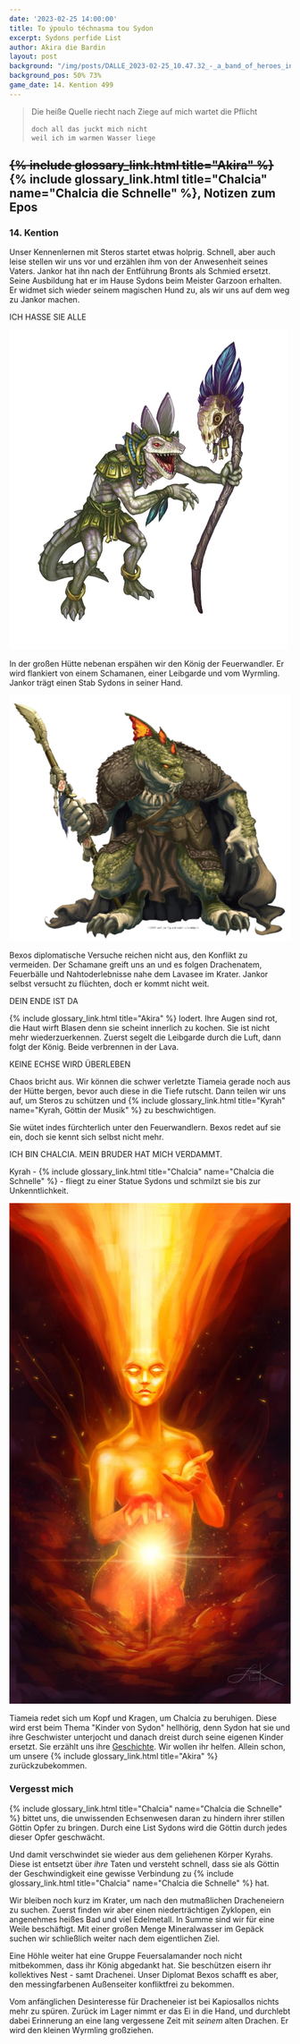```yaml
---
date: '2023-02-25 14:00:00'
title: To ýpoulo téchnasma tou Sydon
excerpt: Sydons perfide List
author: Akira die Bardin
layout: post
background: "/img/posts/DALLE_2023-02-25_10.47.32_-_a_band_of_heroes_inside_a_volcano_crater_that_has_a_big_lava_lake_at_the_bottom_digital_art_high_quality_dramatic_lighting.png"
background_pos: 50% 73%
game_date: 14. Kention 499
---
```


<div class="rhyme">
  <blockquote>
    Die heiße Quelle riecht nach Ziege
    auf mich wartet die Pflicht

    doch all das juckt mich nicht
    weil ich im warmen Wasser liege
  </blockquote>
</div>

<h2><s>{% include glossary_link.html title="Akira" %}</s>{% include glossary_link.html title="Chalcia" name="Chalcia die Schnelle" %}, Notizen zum Epos</h2>

### 14. Kention

Unser Kennenlernen mit Steros startet etwas holprig. Schnell, aber auch leise stellen wir uns vor und erzählen ihm von der Anwesenheit seines Vaters. Jankor hat ihn nach der Entführung Bronts als Schmied ersetzt. Seine Ausbildung hat er im Hause Sydons beim Meister Garzoon erhalten. Er widmet sich wieder seinem magischen Hund zu, als wir uns auf dem weg zu Jankor machen.

ICH HASSE SIE ALLE

![schamane](/img/posts/schamane.png)

In der großen Hütte nebenan erspähen wir den König der Feuerwandler. Er wird flankiert von einem Schamanen, einer Leibgarde und vom Wyrmling. Jankor trägt einen Stab Sydons in seiner Hand.

![jankor](/img/posts/jankor.png)

Bexos diplomatische Versuche reichen nicht aus, den Konflikt zu vermeiden. Der Schamane greift uns an und es folgen Drachenatem, Feuerbälle und Nahtoderlebnisse nahe dem Lavasee im Krater. Jankor selbst versucht zu flüchten, doch er kommt nicht weit.

DEIN ENDE IST DA

{% include glossary_link.html title="Akira" %} lodert. Ihre Augen sind rot, die Haut wirft Blasen denn sie scheint innerlich zu kochen. Sie ist nicht mehr wiederzuerkennen. Zuerst segelt die Leibgarde durch die Luft, dann folgt der König. Beide verbrennen in der Lava.

KEINE ECHSE WIRD ÜBERLEBEN

Chaos bricht aus. Wir können die schwer verletzte Tiameia gerade noch aus der Hütte bergen, bevor auch diese in die Tiefe rutscht. Dann teilen wir uns auf, um Steros zu schützen und {% include glossary_link.html title="Kyrah" name="Kyrah, Göttin der Musik" %} zu beschwichtigen.

Sie wütet indes fürchterlich unter den Feuerwandlern. Bexos redet auf sie ein, doch sie kennt sich selbst nicht mehr.

ICH BIN CHALCIA. MEIN BRUDER HAT MICH VERDAMMT.

Kyrah - {% include glossary_link.html title="Chalcia" name="Chalcia die Schnelle" %} - fliegt zu einer Statue Sydons und schmilzt sie bis zur Unkenntlichkeit.

![new kyrah](/img/posts/new_kyrah.jpg)

Tiameia redet sich um Kopf und Kragen, um Chalcia zu beruhigen. Diese wird erst beim Thema "Kinder von Sydon" hellhörig, denn Sydon hat sie und ihre Geschwister unterjocht und danach dreist durch seine eigenen Kinder ersetzt. Sie erzählt uns ihre [Geschichte](https://dndaux.de/Geschichte_von_Chalcia/). Wir wollen ihr helfen. Allein schon, um unsere {% include glossary_link.html title="Akira" %} zurückzubekommen.

<div class="infobox quest">
  <h3>Vergesst mich</h3>
  <p>{% include glossary_link.html title="Chalcia" name="Chalcia die Schnelle" %} bittet uns, die unwissenden Echsenwesen daran zu hindern ihrer stillen Göttin Opfer zu bringen. Durch eine List Sydons wird die Göttin durch jedes dieser Opfer geschwächt.</p>
</div>

Und damit verschwindet sie wieder aus dem geliehenen Körper Kyrahs. Diese ist entsetzt über _ihre_ Taten und versteht schnell, dass sie als Göttin der Geschwindigkeit eine gewisse Verbindung zu {% include glossary_link.html title="Chalcia" name="Chalcia die Schnelle" %} hat.

Wir bleiben noch kurz im Krater, um nach den mutmaßlichen Dracheneiern zu suchen. Zuerst finden wir aber einen niederträchtigen Zyklopen, ein angenehmes heißes Bad und viel Edelmetall. In Summe sind wir für eine Weile beschäftigt. Mit einer großen Menge Mineralwasser im Gepäck suchen wir schließlich weiter nach dem eigentlichen Ziel.

Eine Höhle weiter hat eine Gruppe Feuersalamander noch nicht mitbekommen, dass ihr König abgedankt hat. Sie beschützen eisern ihr kollektives Nest - samt Drachenei. Unser Diplomat Bexos schafft es aber, den messingfarbenen Außenseiter konfliktfrei zu bekommen.

Vom anfänglichen Desinteresse für Dracheneier ist bei Kapiosallos nichts mehr zu spüren. Zurück im Lager nimmt er das Ei in die Hand, und durchlebt dabei Erinnerung an eine lang vergessene Zeit mit _seinem_ alten Drachen. Er wird den kleinen Wyrmling großziehen.

<!--
{% include glossary_link.html title="Kyrah" name="Kyrah, Göttin der Musik" %} geht es nicht gut. Sie verspürt starke abneigung gegen diese echsen.
Die Amazonen sind mit der Halbinsel {% include glossary_link.html title="Aresia" %} in Verbindung,
der Minotaure Zakroth der Wahnsinnige will seine Volksgenossen in {% include glossary_link.html title="Mytros" %} befreien.
pythor und ein grüner drache hängen zusammen, haben wir in telamok gehört
Narsus für viele aresianer ein spielzeug der königin.
-->
